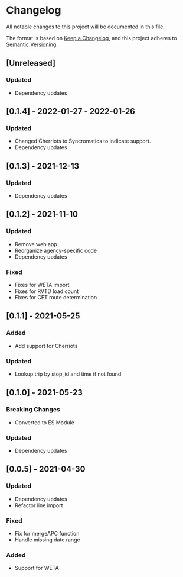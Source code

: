 # Changelog
All notable changes to this project will be documented in this file.

The format is based on [Keep a Changelog](https://keepachangelog.com/en/1.0.0/),
and this project adheres to [Semantic Versioning](https://semver.org/spec/v2.0.0.html).

## [Unreleased]
### Updated
- Dependency updates

## [0.1.4] - 2022-01-27 - 2022-01-26
### Updated 
- Changed Cherriots to Syncromatics to indicate support.
- Dependency updates

## [0.1.3] - 2021-12-13
### Updated
- Dependency updates

## [0.1.2] - 2021-11-10
### Updated
- Remove web app
- Reorganize agency-specific code
- Dependency updates
### Fixed
- Fixes for WETA import
- Fixes for RVTD load count
- Fixes for CET route determination

## [0.1.1] - 2021-05-25
### Added
- Add support for Cherriots
### Updated
- Lookup trip by stop_id and time if not found

## [0.1.0] - 2021-05-23
### Breaking Changes
- Converted to ES Module
### Updated
- Dependency updates

## [0.0.5] - 2021-04-30
### Updated
- Dependency updates
- Refactor line import
### Fixed
- Fix for mergeAPC function
- Handle missing date range
### Added
- Support for WETA
